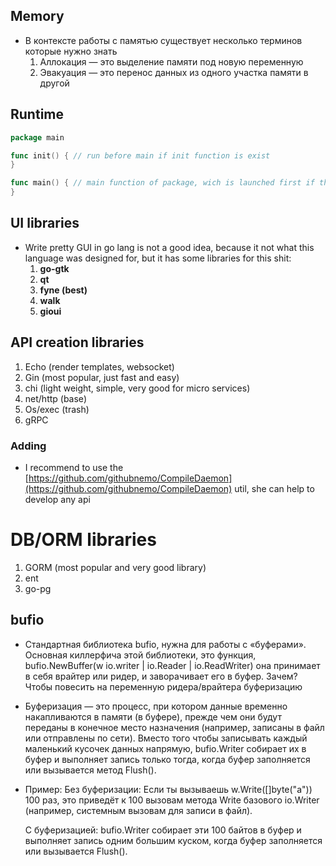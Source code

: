 ## Memory

- В контексте работы с памятью существует несколько терминов которые нужно знать
    1. Аллокация — это выделение памяти под новую переменную
    2. Эвакуация — это перенос данных из одного участка памяти в другой

## Runtime

```go
package main

func init() { // run before main if init function is exist
}

func main() { // main function of package, wich is launched first if there is no init
}
```
## UI libraries

- Write pretty GUI in go lang is not a good idea, because it not what this language was designed for, but it has some libraries for this shit:
    1. **go-gtk**
    2. **qt**
    3. **fyne (best)**
    4. **walk**
    5. **gioui**

## API creation libraries

1. Echo (render templates, websocket)
2. Gin (most popular, just fast and easy)
3. chi (light weight, simple, very good for micro services)
4. net/http (base)
5. Os/exec (trash)
6. gRPC

### Adding

- I recommend to use the [https://github.com/githubnemo/CompileDaemon](https://github.com/githubnemo/CompileDaemon) util, she can help to develop any api

# DB/ORM libraries

1. GORM (most popular and very good library)
2. ent
3. go-pg
## bufio
* Стандартная библиотека bufio, нужна для работы с «буферами». Основная киллерфича этой библиотеки, это функция, bufio.NewBuffer(w io.writer | io.Reader | io.ReadWriter) она принимает в себя врайтер или ридер, и заворачивает его в буфер. Зачем? Чтобы повесить на переменную ридера/врайтера буферизацию
* Буферизация — это процесс, при котором данные временно накапливаются в памяти (в буфере), прежде чем они будут переданы в конечное место назначения (например, записаны в файл или отправлены по сети). Вместо того чтобы записывать каждый маленький кусочек данных напрямую, bufio.Writer собирает их в буфер и выполняет запись только тогда, когда буфер заполняется или вызывается метод Flush().
* Пример:
    Без буферизации: Если ты вызываешь w.Write([]byte("a")) 100 раз, это приведёт к 100 вызовам метода Write базового io.Writer (например, системным вызовам для записи в файл).
    
    С буферизацией: bufio.Writer собирает эти 100 байтов в буфер и выполняет запись одним большим куском, когда буфер заполняется или вызывается Flush().